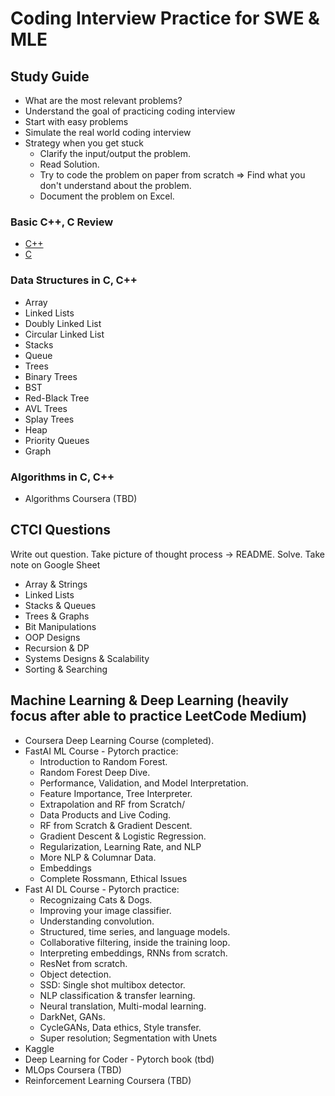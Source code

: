 # Coding Interview Practice for SWE & MLE

## Study Guide

- What are the most relevant problems?
- Understand the goal of practicing coding interview
- Start with easy problems
- Simulate the real world coding interview
- Strategy when you get stuck
  - Clarify the input/output the problem.
  - Read Solution.
  - Try to code the problem on paper from scratch => Find what you don't understand about the problem.
  - Document the problem on Excel.

### Basic C++, C Review

- [C++](https://github.com/mnguyen0226/coding-interview-swe-ml/tree/main/src/practices/cpp)
- [C](https://github.com/mnguyen0226/coding-interview-swe-ml/tree/main/src/practices/c)

### Data Structures in C, C++

- Array
- Linked Lists
- Doubly Linked List
- Circular Linked List
- Stacks
- Queue
- Trees
- Binary Trees
- BST
- Red-Black Tree
- AVL Trees
- Splay Trees
- Heap
- Priority Queues
- Graph

### Algorithms in C, C++

- Algorithms Coursera (TBD)

## CTCI Questions

Write out question. Take picture of thought process -> README. Solve. Take note on Google Sheet

- Array & Strings
- Linked Lists
- Stacks & Queues
- Trees & Graphs
- Bit Manipulations
- OOP Designs
- Recursion & DP
- Systems Designs & Scalability
- Sorting & Searching

## Machine Learning & Deep Learning (heavily focus after able to practice LeetCode Medium)

- Coursera Deep Learning Course (completed).
- FastAI ML Course - Pytorch practice:
  - Introduction to Random Forest.
  - Random Forest Deep Dive.
  - Performance, Validation, and Model Interpretation.
  - Feature Importance, Tree Interpreter.
  - Extrapolation and RF from Scratch/
  - Data Products and Live Coding.
  - RF from Scratch & Gradient Descent.
  - Gradient Descent & Logistic Regression.
  - Regularization, Learning Rate, and NLP
  - More NLP & Columnar Data.
  - Embeddings
  - Complete Rossmann, Ethical Issues
- Fast AI DL Course - Pytorch practice:
  - Recognizaing Cats & Dogs.
  - Improving your image classifier.
  - Understanding convolution.
  - Structured, time series, and language models.
  - Collaborative filtering, inside the training loop.
  - Interpreting embeddings, RNNs from scratch.
  - ResNet from scratch.
  - Object detection.
  - SSD: Single shot multibox detector.
  - NLP classification & transfer learning.
  - Neural translation, Multi-modal learning.
  - DarkNet, GANs.
  - CycleGANs, Data ethics, Style transfer.
  - Super resolution; Segmentation with Unets
- Kaggle
- Deep Learning for Coder - Pytorch book (tbd)
- MLOps Coursera (TBD)
- Reinforcement Learning Coursera (TBD)
